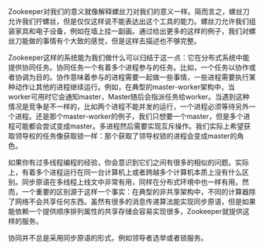 Zookeeper对我们的意义就像解释螺丝刀对我们的意义一样。简而言之，螺丝刀允许我们拧螺丝，但是仅仅这样说不能表达出这个工具的能力。螺丝刀允许我们组装家具和电子设备，例如在墙上挂一副画。通过给出更多的这样的例子，我们对螺丝刀能做的事情有个大致的感觉，但是这样去描述也不够完整。

Zookeeper这样的系统能为我们做什么可以归结于这一点：它在分布式系统中能提供协同任务。协同任务一个有着多个进程参与的任务。比如，一个任务以协作或者协调为目的。协作意味着参与的进程需要一起做一些事情，一些进程需要执行某种动作让其他的进程继续运行。例如，在典型的master-worker架构中，当worker可用时它会通知master，Master随后会指派任务给worker。当遇到这种情况是竞争是不一样的，比如两个进程不能并发的运行，一个进程必须等待另外一个进程。还是那个master-worker的例子，我们只想要一个master，但是多个进程可能都会尝试变成master。多进程然后需要实现互斥操作。我们实际上希望获取领导权的任务像获取锁一样：那个获取了领导权锁的进程会变成master的角色。

如果你有过多线程编程的经验，你会意识到它们之间有很多的相似的问题。实际上，有着多个进程运行在同一台计算机上或者跨越多个计算机本质上没有什么区别。同步原语在多线程上线文中非常有用，同样在分布式环境中也一样有用。然而，一个重要的区别源于这样一个事实：在典型的非共享架构中，不同的计算器除了网络不会共享任何东西。虽然有很多的消息传递算法能实现同步原语，但是如果能依赖一个提供顺序排列属性的共享存储会容易实现很多，Zookeeper就提供这样的服务。

协同并不总是采用同步原语的形式，例如领导者选举或者锁服务。

